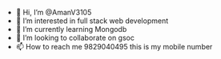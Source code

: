 - 👋 Hi, I’m @AmanV3105
- 👀 I’m interested in full stack web development 
- 🌱 I’m currently learning Mongodb
- 💞️ I’m looking to collaborate on gsoc 
- 📫 How to reach me 9829040495 this is my mobile number 

<!---
AmanV3105/AmanV3105 is a ✨ special ✨ repository because its `README.md` (this file) appears on your GitHub profile.
You can click the Preview link to take a look at your changes.
--->
